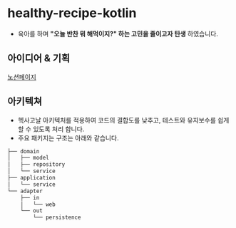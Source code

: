 # healthy-recipe-kotlin
- 육아를 하며 **"오늘 반찬 뭐 해먹이지?" 하는 고민을 줄이고자 탄생** 하였습니다.

## 아이디어 & 기획
[노션페이지](https://gwkoo.notion.site/4a263e13e09c4b21837817c156d25dff?pvs=4)

## 아키텍쳐
- 헥사고날 아키텍처를 적용하여 코드의 결합도를 낮추고, 테스트와 유지보수를 쉽게 할 수 있도록 처리 합니다.
- 주요 패키지는 구조는 아래와 같습니다.
```bash
├── domain
│   ├── model
│   ├── repository
│   └── service
├── application
│   └── service
└── adapter
    ├── in
    │   └── web
    └── out
        └── persistence
```
